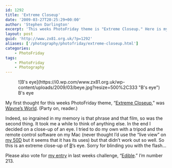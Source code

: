 ```yaml
---
id: 1292
title: 'Extreme Closeup'
date: '2009-03-27T20:25:29+00:00'
author: 'Stephen Darlington'
excerpt: 'This weeks PhotoFriday theme is "Extreme Closeup." Here is my entry.'
layout: post
guid: 'http://www.zx81.org.uk/?p=1292'
aliases: ['/photography/photofriday/extreme-closeup.html']
categories:
    - PhotoFriday
tags:
    - PhotoFriday
    - Photography
---
```


<figure aria-describedby="caption-attachment-1294" class="wp-caption aligncenter" id="attachment_1294" style="width: 500px">![B's eye](https://i0.wp.com/www.zx81.org.uk/wp-content/uploads/2009/03/beye.jpg?resize=500%2C333 "B's eye")<figcaption class="wp-caption-text" id="caption-attachment-1294">B's eye</figcaption></figure>

My first thought for this weeks PhotoFriday theme, “[Extreme Closeup](http://www.photofriday.com/archives/challenge/000862.php),” was [Wayne’s World](http://uk.imdb.com/title/tt0105793/). (Party on, reader.)

Indeed, so ingrained in my memory is that phrase and that film, so was the second thing. It took me a while to think of anything else. In the end I decided on a close-up of an eye. I tried to do my own with a tripod and the remote control software on my Mac (never thought I’d use the “live view” on [my 50D](http://www.zx81.org.uk/photography/canon-eos-50d.html) but it seems that it has its uses) but that didn’t work out so well. So this is an extreme close-up of [B](http://www.brandarling.com/)‘s eye. Sorry for blinding you with the flash…

Please also vote for [my entry](http://www.zx81.org.uk/photography/photofriday/edible.html) in last weeks challenge, “[Edible](http://www.photofriday.com/linkviewer.php?id=860).” I’m number 213.